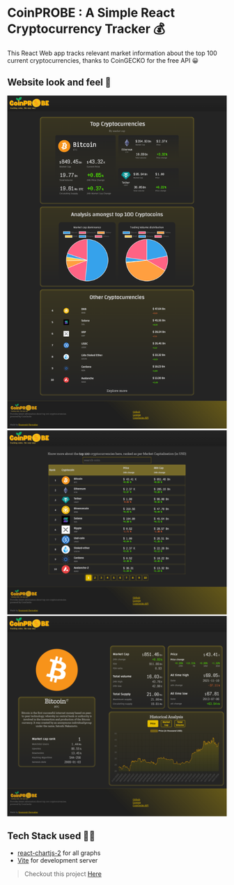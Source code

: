 # **CoinPROBE** : A Simple React Cryptocurrency Tracker :moneybag:

This React Web app tracks relevant market information about the top 100 current cryptocurrencies, thanks to CoinGECKO for the free API :grinning:

## Website look and feel :star2:
![Alt text](/CoinPROBE-home.png)
![Alt text](/CoinPROBE-list.png)
![Alt text](/CoinPROBE-singlecoin.png)

## Tech Stack used :iphone::sunglasses:
* [react-chartjs-2](https://react-chartjs-2.js.org/) for all graphs
* [Vite](https://vitejs.dev/) for development server

> Checkout this project [Here](https://coinprobe.vercel.app/)